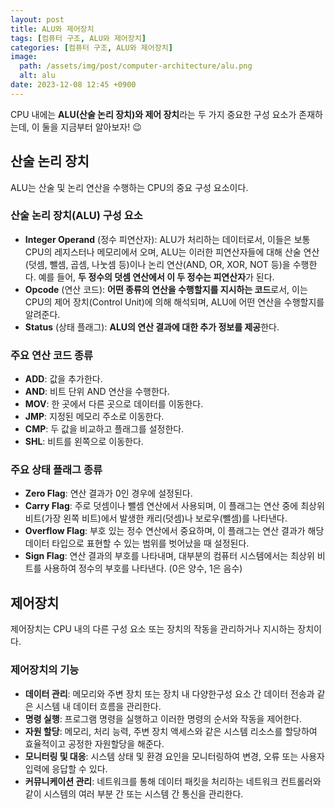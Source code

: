 ```yaml
---
layout: post
title: ALU와 제어장치
tags: [컴퓨터 구조, ALU와 제어장치]
categories: [컴퓨터 구조, ALU와 제어장치]
image:
  path: /assets/img/post/computer-architecture/alu.png
  alt: alu
date: 2023-12-08 12:45 +0900
---
```


CPU 내에는 **ALU(산술 논리 장치)와 제어 장치**라는 두 가지 중요한 구성 요소가 존재하는데, 이 둘을 지금부터 알아보자! 😉

## 산술 논리 장치

ALU는 산술 및 논리 연산을 수행하는 CPU의 중요 구성 요소이다.

### 산술 논리 장치(ALU) 구성 요소

- **Integer Operand** (정수 피연산자): ALU가 처리하는 데이터로서, 이들은 보통 CPU의 레지스터나 메모리에서 오며, ALU는 이러한 피연산자들에 대해 산술 연산(덧셈, 뺄셈, 곱셈, 나눗셈 등)이나 논리 연산(AND, OR, XOR, NOT 등)을 수행한다. 예를 들어, **두 정수의 덧셈 연산에서 이 두 정수는 피연산자**가 된다.
- **Opcode** (연산 코드): **어떤 종류의 연산을 수행할지를 지시하는 코드**로서, 이는 CPU의 제어 장치(Control Unit)에 의해 해석되며, ALU에 어떤 연산을 수행할지를 알려준다.
- **Status** (상태 플래그): **ALU의 연산 결과에 대한 추가 정보를 제공**한다.

### 주요 연산 코드 종류

- **ADD**: 값을 추가한다.
- **AND**: 비트 단위 AND 연산을 수행한다.
- **MOV**: 한 곳에서 다른 곳으로 데이터를 이동한다.
- **JMP**: 지정된 메모리 주소로 이동한다.
- **CMP**: 두 값을 비교하고 플래그를 설정한다.
- **SHL**: 비트를 왼쪽으로 이동한다.

### 주요 상태 플래그 종류

- **Zero Flag**: 연산 결과가 0인 경우에 설정된다.
- **Carry Flag**: 주로 덧셈이나 뺄셈 연산에서 사용되며, 이 플래그는 연산 중에 최상위 비트(가장 왼쪽 비트)에서 발생한 캐리(덧셈)나 보로우(뺄셈)를 나타낸다.
- **Overflow Flag**: 부호 있는 정수 연산에서 중요하며, 이 플래그는 연산 결과가 해당 데이터 타입으로 표현할 수 있는 범위를 벗어났을 때 설정된다.
- **Sign Flag**: 연산 결과의 부호를 나타내며, 대부분의 컴퓨터 시스템에서는 최상위 비트를 사용하여 정수의 부호를 나타낸다. (0은 양수, 1은 음수)

## 제어장치

제어장치는 CPU 내의 다른 구성 요소 또는 장치의 작동을 관리하거나 지시하는 장치이다.

### 제어장치의 기능

- **데이터 관리**: 메모리와 주변 장치 또는 장치 내 다양한 ​​구성 요소 간 데이터 전송과 같은 시스템 내 데이터 흐름을 관리한다.
- **명령 실행**: 프로그램 명령을 실행하고 이러한 명령의 순서와 작동을 제어한다.
- **자원 할당**: 메모리, 처리 능력, 주변 장치 액세스와 같은 시스템 리소스를 할당하여 효율적이고 공정한 자원할당을 해준다.
- **모니터링 및 대응**: 시스템 상태 및 환경 요인을 모니터링하여 변경, 오류 또는 사용자 입력에 응답할 수 있다.
- **커뮤니케이션 관리**: 네트워크를 통해 데이터 패킷을 처리하는 네트워크 컨트롤러와 같이 시스템의 여러 부분 간 또는 시스템 간 통신을 관리한다.
